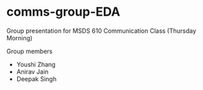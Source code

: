 # comms-group-EDA
Group presentation for MSDS 610 Communication Class (Thursday Morning)

Group members
- Youshi Zhang
- Anirav Jain
- Deepak Singh
